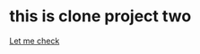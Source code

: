 <h1>this is clone project two</h1>
<a href ="https://maryama-mohamed.github.io/LinkedIn-Clone/">Let me check</a>
